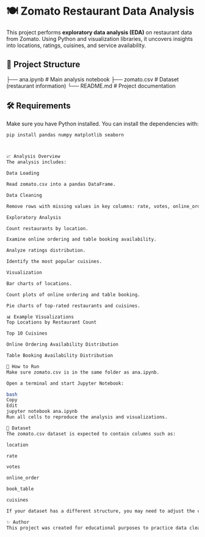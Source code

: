 # 🍽️ Zomato Restaurant Data Analysis

This project performs **exploratory data analysis (EDA)** on restaurant data from Zomato. Using Python and visualization libraries, it uncovers insights into locations, ratings, cuisines, and service availability.

## 📂 Project Structure

├── ana.ipynb # Main analysis notebook
├── zomato.csv # Dataset (restaurant information)
└── README.md # Project documentation

## 🛠️ Requirements

Make sure you have Python installed. You can install the dependencies with:

```bash
pip install pandas numpy matplotlib seaborn



📈 Analysis Overview
The analysis includes:

Data Loading

Read zomato.csv into a pandas DataFrame.

Data Cleaning

Remove rows with missing values in key columns: rate, votes, online_order, book_table.

Exploratory Analysis

Count restaurants by location.

Examine online ordering and table booking availability.

Analyze ratings distribution.

Identify the most popular cuisines.

Visualization

Bar charts of locations.

Count plots of online ordering and table booking.

Pie charts of top-rated restaurants and cuisines.

📊 Example Visualizations
Top Locations by Restaurant Count

Top 10 Cuisines

Online Ordering Availability Distribution

Table Booking Availability Distribution

🚀 How to Run
Make sure zomato.csv is in the same folder as ana.ipynb.

Open a terminal and start Jupyter Notebook:

bash
Copy
Edit
jupyter notebook ana.ipynb
Run all cells to reproduce the analysis and visualizations.

📄 Dataset
The zomato.csv dataset is expected to contain columns such as:

location

rate

votes

online_order

book_table

cuisines

If your dataset has a different structure, you may need to adjust the code accordingly.

✨ Author
This project was created for educational purposes to practice data cleaning, analysis, and visualization in Python.
